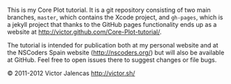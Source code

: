 This is my Core Plot tutorial. It is a git repository consisting of two main branches, `master`, which contains the Xcode project, and `gh-pages`, which is a jekyll project that thanks to the GitHub pages functionality ends up as a website at http://victor.github.com/Core-Plot-tutorial/.

The tutorial is intended for publication both at my personal website and at the NSCoders Spain website (http://nscoders.org/) but will also be available at GitHub. Feel free to open issues there to suggest changes or file bugs.

© 2011-2012 Victor Jalencas
http://victor.sh/